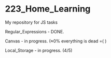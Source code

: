 # 223_Home_Learning
My repository for JS tasks

Regular_Expressions - DONE.

Canvas - in progress. (≈0% everything is dead =( )

Local_Storage - in progress. (4/5)
